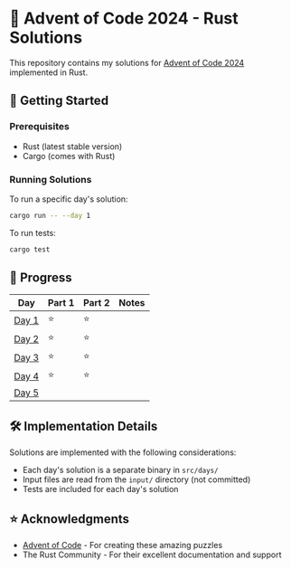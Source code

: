 # 🎄 Advent of Code 2024 - Rust Solutions

This repository contains my solutions for [Advent of Code 2024](https://adventofcode.com/2024) implemented in Rust.

## 🚀 Getting Started

### Prerequisites

- Rust (latest stable version)
- Cargo (comes with Rust)

### Running Solutions

To run a specific day's solution:

```bash
cargo run -- --day 1
```

To run tests:

```bash
cargo test
```

## 📝 Progress

| Day                        | Part 1 | Part 2 | Notes |
| -------------------------- | ------ | ------ | ----- |
| [Day 1](src/days/day01.rs) | ⭐     | ⭐     |       |
| [Day 2](src/days/day02.rs) | ⭐     | ⭐     |       |
| [Day 3](src/days/day03.rs) | ⭐     | ⭐     |       |
| [Day 4](src/days/day04.rs) | ⭐     | ⭐     |       |
| [Day 5](src/days/day05.rs) |        |        |       |

## 🛠 Implementation Details

Solutions are implemented with the following considerations:

- Each day's solution is a separate binary in `src/days/`
- Input files are read from the `input/` directory (not committed)
- Tests are included for each day's solution

## ⭐️ Acknowledgments

- [Advent of Code](https://adventofcode.com/) - For creating these amazing puzzles
- The Rust Community - For their excellent documentation and support
